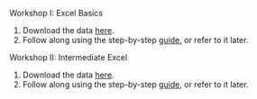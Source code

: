 Workshop I: Excel Basics
 
1.	Download the data [here](https://github.com/barnarderc/workshops/blob/master/Summer%202016/SRI%20Excel/teachingratingsexcel%20(1).xls).
2.	Follow along using the step-by-step [guide](https://github.com/barnarderc/workshops/blob/master/Summer%202016/SRI%20Excel/guide1.pdf), or refer to it later.
 
Workshop II: Intermediate Excel
 
1.	 Download the data [here](https://github.com/barnarderc/workshops/blob/master/Summer%202016/SRI%20Excel/teachingratingsexcel_2.xls). 
2.	 Follow along using the step-by-step [guide](https://github.com/barnarderc/workshops/blob/master/Summer%202016/SRI%20Excel/guide2.pdf), or refer to it later.

